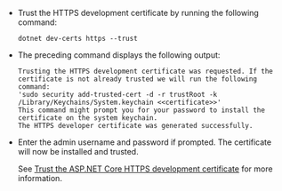 * Trust the HTTPS development certificate by running the following command:

    ```console
    dotnet dev-certs https --trust
    ```

* The preceding command displays the following output:

    ```console
    Trusting the HTTPS development certificate was requested. If the certificate is not already trusted we will run the following command:
    'sudo security add-trusted-cert -d -r trustRoot -k /Library/Keychains/System.keychain <<certificate>>'
    This command might prompt you for your password to install the certificate on the system keychain.
    The HTTPS developer certificate was generated successfully.
    ```

* Enter the admin username and password if prompted.  The certificate will now be installed and trusted.

    See [Trust the ASP.NET Core HTTPS development certificate](xref:security/enforcing-ssl#trust-the-aspnet-core-https-development-certificate-on-windows-and-macos) for more information.